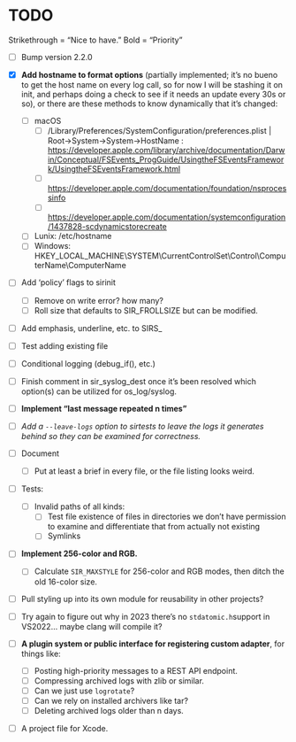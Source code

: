 # TODO

Strikethrough = “Nice to have.”
Bold = “Priority”

- [ ] Bump version 2.2.0
- [x] **Add hostname to format options** (partially implemented; it’s no bueno to get the host name on every log call, so for now I will be stashing it on init, and perhaps doing a check to see if it needs an update every 30s or so), or there are these methods to know dynamically that it’s changed:

  - [ ] macOS
    - [ ] /Library/Preferences/SystemConfiguration/preferences.plist | Root->System->System->HostName : <https://developer.apple.com/library/archive/documentation/Darwin/Conceptual/FSEvents_ProgGuide/UsingtheFSEventsFramework/UsingtheFSEventsFramework.html>
    - [ ] <https://developer.apple.com/documentation/foundation/nsprocessinfo>
    - [ ] <https://developer.apple.com/documentation/systemconfiguration/1437828-scdynamicstorecreate>
  - [ ] Lunix: /etc/hostname
  - [ ] Windows: HKEY_LOCAL_MACHINE\SYSTEM\CurrentControlSet\Control\ComputerName\ComputerName
- [ ] Add ‘policy’ flags to sirinit

  - [ ] Remove on write error? how many?
  - [ ] Roll size that defaults to SIR_FROLLSIZE but can be modified.
- [ ] Add emphasis, underline, etc. to SIRS_ 
- [ ] Test adding existing file
- [ ] Conditional logging (debug_if(), etc.)
- [ ] Finish comment in sir_syslog_dest once it’s been resolved which option(s) can be utilized for os_log/syslog.
- [ ] **Implement “last message repeated n times”**
- [ ] *Add a `--leave-logs` option to sirtests to leave the logs it generates behind so they can be examined for correctness.*
- [ ] Document

  - [ ] Put at least a brief in every file, or the file listing looks weird.
- [ ] Tests:
  - [ ] Invalid paths of all kinds:
    - [ ] Test file existence of files in directories we don’t have permission to examine and differentiate that from actually not existing
    - [ ] Symlinks
- [ ] **Implement 256-color and RGB.**
  - [ ] Calculate `SIR_MAXSTYLE` for 256-color and RGB modes, then ditch the old 16-color size.
- [ ] Pull styling up into its own module for reusability in other projects?
- [ ] Try again to figure out why in 2023 there’s no `stdatomic.h`support in VS2022… maybe clang will compile it?
- [ ] **A plugin system or public interface for registering custom adapter**, for things like:
  - [ ] Posting high-priority messages to a REST API endpoint.
  - [ ] Compressing archived logs with zlib or similar.
  - [ ] Can we just use `logrotate`?
  - [ ] Can we rely on installed archivers like tar?
  - [ ] Deleting archived logs older than n days.
- [ ] A project file for Xcode.
